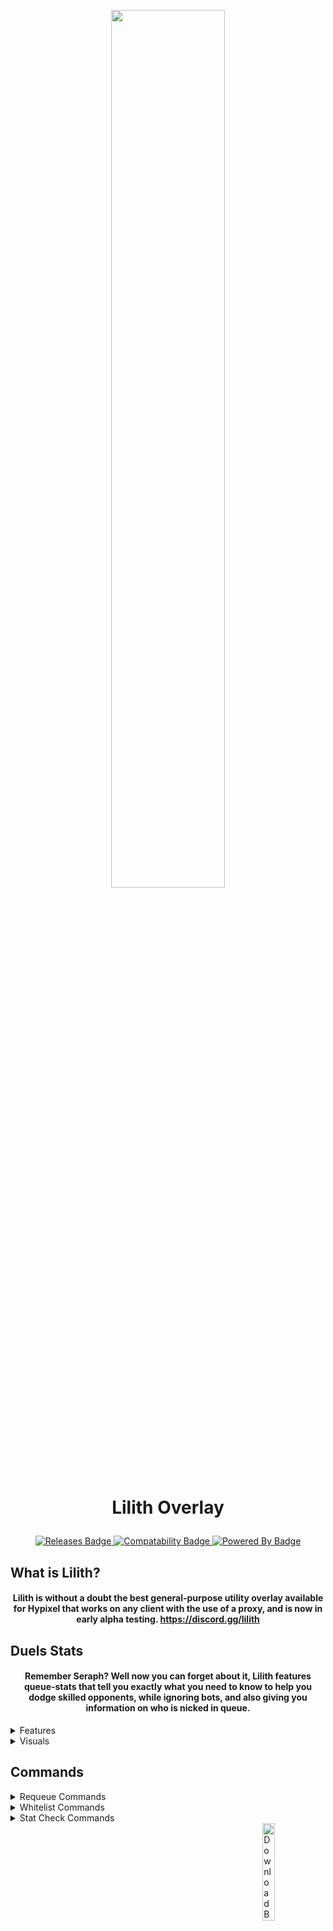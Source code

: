 <!--- Drawing the title "Lilith" top of the Readme. --->
<p align="center">
    <img src="https://github.com/Scherso/LilithReleases/blob/main/assets/title.png" style="width: 60%">
</p>

<!--- Drawing the text "Lilith Overlay" and it's badges. --->
<h1 align="center">
  
  Lilith Overlay
  
</h1>

<p align="center">
  
  <a href="https://github.com/GhqstMC/LilithReleases/releases">
      <img alt="Releases Badge"
          src="https://img.shields.io/github/v/release/GhqstMC/LilithReleases?color=6F0B4F&labelColor=24020F&include_prereleases&style=for-the-badge">
  </a>

  <a href="https://github.com/GhqstMC/LilithReleases/releases">
      <img alt="Compatability Badge"
          src="https://img.shields.io/badge/Works%20on-Windows%2C%20Mac%2C%20and%20Linux-6F0B4F?style=for-the-badge&labelColor=24020F">
  </a>

  <a href="https://github.com/GhqstMC/LilithReleases/releases">
      <img alt="Powered By Badge"
          src="https://img.shields.io/badge/Powered%20By-Black%20Magic-6F0B4F?style=for-the-badge&labelColor=24020F">
  </a>
  
</p>

<!--- Drawing the text "What is Lilith?" and it's description. ---> 

## What is Lilith? 

<h4 align="center">
  
  Lilith is without a doubt the best general-purpose utility overlay available for Hypixel that works on any client with the use of a proxy, and is now in early alpha testing. https://discord.gg/lilith
  
</h4>

## Duels Stats

<h4 align="center">
  
  Remember Seraph? Well now you can forget about it, Lilith features queue-stats that tell you exactly what you need to know to help you dodge skilled opponents, while ignoring bots, and also giving you information on who is nicked in queue.
  
</h4>

<details>
  <summary>
       Features</summary>
  
  - **Post-Update player name grabbing and stat checking**
  - **Stats in tab menu**
  - **Party Support**
  - `/l` **and other lobby command cool-down protection.**
  - **Freelook, auto-text hotkeys, and other Lunar Client blocked mod's can be used on Hypixel with Lilith.**
  - **1.7.10 Hit registration, "Hit Delay Fix."**
  - **Forge Spoofer, while on forge, Hypixel will not be able to 1) see mods you're using, 2) see if you are using forge.**
  - **Fake Chat, allows you to use commands to create fake chat messages.**
  
</details>

<details>
  <summary>
    Visuals</summary>
  
  ## Lilith Display Text Example

  <img
      align="bottom" alt="Preview Prefix"
      src="https://github.com/Scherso/LilithReleases/blob/main/assets/statprefix.png" style="width: 40%"
  />

  <img 
       align="top" alt="Preview Suffix"
       src="https://github.com/Scherso/LilithReleases/blob/main/assets/statsuffix.png" style="width: 31%"
  />
  
</details>


## Commands

<details>
  <summary>
    Requeue Commands</summary>
  
  ## Requeue Command
  Are you tired of having to remember play commands or exit to lobby? That's why Lilith has a requeue command. Just do `/rq` and you'll be put into a new game.
  
</details>

<details>
  <summary>
    Whitelist Commands</summary>
  
  ## Whitelist Commands
  If you're evere quing a team gamamode like UHC or OP doubles with a friend and don't want to have their stats flooding chat and preventing you from seeing the stats you truely want to see, your opponents', you can use `/whitelist add` followed by their ign to prevent Lilith from showing their stats. To remove someone from the whitelist, use `/whitelist remove` on them. To view all igns on your whitelist use `/whitelist`. Please note that your whitelist will reset every session.
  
</details>

<details>
  <summary>
    Stat Check Commands</summary>
  
  ## Bridge Duels Stats Mod Included
  Easily check anyone's stats using the `/sc` command while on any client, currently in support for duels only gamemodes.
  
  Support for other gamemodes coming soon^^
  
</details>

<a href="https://github.com/GhqstMC/LilithReleases/releases">
    <img align="right" alt="Download Badge"
         src="https://img.shields.io/badge/-download here-6F0B4F?&style=for-the-badge&logo=github&logoColor=24020F" style="width: 20%">
</a>

